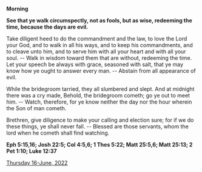 **Morning**

**See that ye walk circumspectly, not as fools, but as wise, redeeming the time, because the days are evil.**
 
Take diligent heed to do the commandment and the law, to love the Lord your God, and to walk in all his ways, and to keep his commandments, and to cleave unto him, and to serve him with all your heart and with all your soul. -- Walk in wisdom toward them that are without, redeeming the time. Let your speech be always with grace, seasoned with salt, that ye may know how ye ought to answer every man. -- Abstain from all appearance of evil.
 
While the bridegroom tarried, they all slumbered and slept. And at midnight there was a cry made, Behold, the bridegroom cometh; go ye out to meet him. -- Watch, therefore, for ye know neither the day nor the hour wherein the Son of man cometh.
 
Brethren, give diligence to make your calling and election sure; for if we do these things, ye shall never fall. -- Blessed are those servants, whom the lord when he cometh shall find watching.  

**Eph 5:15,16; Josh 22:5; Col 4:5,6; 1 Thes 5:22; Matt 25:5,6; Matt 25:13; 2 Pet 1:10; Luke 12:37**

[Thursday 16-June, 2022](https://t.me/daily_light)
